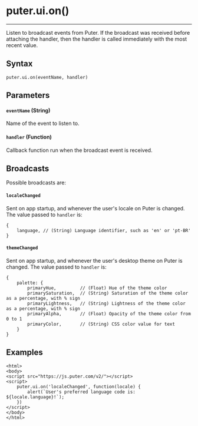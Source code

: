 # puter.ui.on()
* * *

Listen to broadcast events from Puter. If the broadcast was received before attaching the handler, then the handler is called immediately with the most recent value.

[](#syntax)Syntax
-----------------

```
puter.ui.on(eventName, handler)

```


[](#parameters)Parameters
-------------------------

#### [](#-code-eventname-code-string-)`eventName` (String)

Name of the event to listen to.

#### [](#-code-handler-code-function-)`handler` (Function)

Callback function run when the broadcast event is received.

[](#broadcasts)Broadcasts
-------------------------

Possible broadcasts are:

#### [](#-code-localechanged-code-)`localeChanged`

Sent on app startup, and whenever the user's locale on Puter is changed. The value passed to `handler` is:

```
{
    language, // (String) Language identifier, such as 'en' or 'pt-BR'
}

```


#### [](#-code-themechanged-code-)`themeChanged`

Sent on app startup, and whenever the user's desktop theme on Puter is changed. The value passed to `handler` is:

```
{
    palette: {
        primaryHue,         // (Float) Hue of the theme color
        primarySaturation,  // (String) Saturation of the theme color as a percentage, with % sign
        primaryLightness,   // (String) Lightness of the theme color as a percentage, with % sign
        primaryAlpha,       // (Float) Opacity of the theme color from 0 to 1
        primaryColor,       // (String) CSS color value for text
    }
}

```


[](#examples)Examples
---------------------

```
<html>
<body>
<script src="https://js.puter.com/v2/"></script>
<script>
    puter.ui.on('localeChanged', function(locale) {
        alert(`User's preferred language code is: ${locale.language}!`);
    })
</script>
</body>
</html>

```
